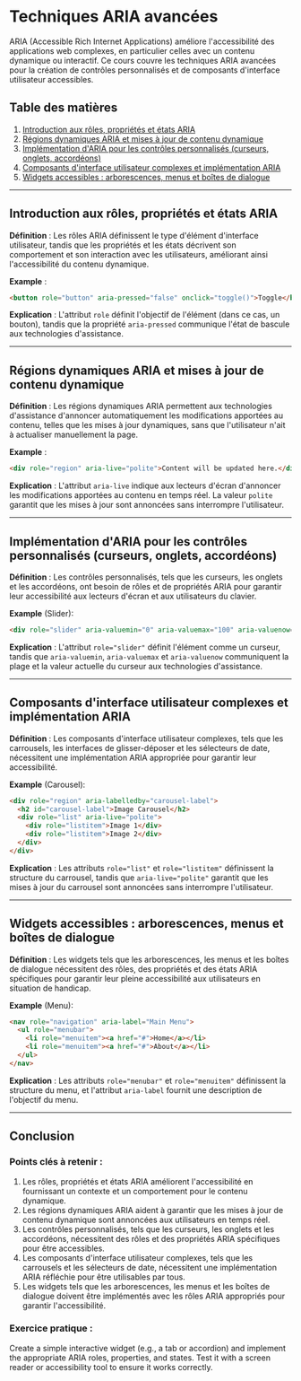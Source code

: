 
# Techniques ARIA avancées

ARIA (Accessible Rich Internet Applications) améliore l'accessibilité des applications web complexes, en particulier celles avec un contenu dynamique ou interactif. Ce cours couvre les techniques ARIA avancées pour la création de contrôles personnalisés et de composants d'interface utilisateur accessibles.

## Table des matières
1. [Introduction aux rôles, propriétés et états ARIA](#introduction-to-aria-roles-properties-and-states)
2. [Régions dynamiques ARIA et mises à jour de contenu dynamique](#aria-live-regions-and-dynamic-content-updates)
3. [Implémentation d'ARIA pour les contrôles personnalisés (curseurs, onglets, accordéons)](#implementing-aria-for-custom-controls-sliders-tabs-accordions)
4. [Composants d'interface utilisateur complexes et implémentation ARIA](#complex-ui-components-and-aria-implementation)
5. [Widgets accessibles : arborescences, menus et boîtes de dialogue](#accessible-widgets-trees-menus-and-dialogs)

---

## Introduction aux rôles, propriétés et états ARIA

**Définition** : Les rôles ARIA définissent le type d'élément d'interface utilisateur, tandis que les propriétés et les états décrivent son comportement et son interaction avec les utilisateurs, améliorant ainsi l'accessibilité du contenu dynamique.

**Example** :
```html
<button role="button" aria-pressed="false" onclick="toggle()">Toggle</button>
```

**Explication** : L'attribut `role` définit l'objectif de l'élément (dans ce cas, un bouton), tandis que la propriété `aria-pressed` communique l'état de bascule aux technologies d'assistance.

---

## Régions dynamiques ARIA et mises à jour de contenu dynamique

**Définition** : Les régions dynamiques ARIA permettent aux technologies d'assistance d'annoncer automatiquement les modifications apportées au contenu, telles que les mises à jour dynamiques, sans que l'utilisateur n'ait à actualiser manuellement la page.

**Example** :
```html
<div role="region" aria-live="polite">Content will be updated here.</div>
```

**Explication** : L'attribut `aria-live` indique aux lecteurs d'écran d'annoncer les modifications apportées au contenu en temps réel. La valeur `polite` garantit que les mises à jour sont annoncées sans interrompre l'utilisateur.

---

## Implémentation d'ARIA pour les contrôles personnalisés (curseurs, onglets, accordéons)

**Définition** : Les contrôles personnalisés, tels que les curseurs, les onglets et les accordéons, ont besoin de rôles et de propriétés ARIA pour garantir leur accessibilité aux lecteurs d'écran et aux utilisateurs du clavier.

**Example** (Slider):
```html
<div role="slider" aria-valuemin="0" aria-valuemax="100" aria-valuenow="50" tabindex="0"></div>
```

**Explication** : L'attribut `role="slider"` définit l'élément comme un curseur, tandis que `aria-valuemin`, `aria-valuemax` et `aria-valuenow` communiquent la plage et la valeur actuelle du curseur aux technologies d'assistance.

---

## Composants d'interface utilisateur complexes et implémentation ARIA

**Définition** : Les composants d'interface utilisateur complexes, tels que les carrousels, les interfaces de glisser-déposer et les sélecteurs de date, nécessitent une implémentation ARIA appropriée pour garantir leur accessibilité.

**Example** (Carousel):
```html
<div role="region" aria-labelledby="carousel-label">
  <h2 id="carousel-label">Image Carousel</h2>
  <div role="list" aria-live="polite">
    <div role="listitem">Image 1</div>
    <div role="listitem">Image 2</div>
  </div>
</div>
```

**Explication** : Les attributs `role="list"` et `role="listitem"` définissent la structure du carrousel, tandis que `aria-live="polite"` garantit que les mises à jour du carrousel sont annoncées sans interrompre l'utilisateur.

---

## Widgets accessibles : arborescences, menus et boîtes de dialogue

**Définition** : Les widgets tels que les arborescences, les menus et les boîtes de dialogue nécessitent des rôles, des propriétés et des états ARIA spécifiques pour garantir leur pleine accessibilité aux utilisateurs en situation de handicap.

**Example** (Menu):
```html
<nav role="navigation" aria-label="Main Menu">
  <ul role="menubar">
    <li role="menuitem"><a href="#">Home</a></li>
    <li role="menuitem"><a href="#">About</a></li>
  </ul>
</nav>
```

**Explication** : Les attributs `role="menubar"` et `role="menuitem"` définissent la structure du menu, et l'attribut `aria-label` fournit une description de l'objectif du menu.

---

## Conclusion

### Points clés à retenir :
1. Les rôles, propriétés et états ARIA améliorent l'accessibilité en fournissant un contexte et un comportement pour le contenu dynamique.
2. Les régions dynamiques ARIA aident à garantir que les mises à jour de contenu dynamique sont annoncées aux utilisateurs en temps réel.
3. Les contrôles personnalisés, tels que les curseurs, les onglets et les accordéons, nécessitent des rôles et des propriétés ARIA spécifiques pour être accessibles.
4. Les composants d'interface utilisateur complexes, tels que les carrousels et les sélecteurs de date, nécessitent une implémentation ARIA réfléchie pour être utilisables par tous.
5. Les widgets tels que les arborescences, les menus et les boîtes de dialogue doivent être implémentés avec les rôles ARIA appropriés pour garantir l'accessibilité.

### Exercice pratique :
Create a simple interactive widget (e.g., a tab or accordion) and implement the appropriate ARIA roles, properties, and states. Test it with a screen reader or accessibility tool to ensure it works correctly.
